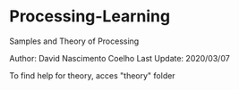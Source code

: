 # Processing-Learning
Samples and Theory of Processing

Author: David Nascimento Coelho
Last Update: 2020/03/07

To find help for theory, acces "theory" folder